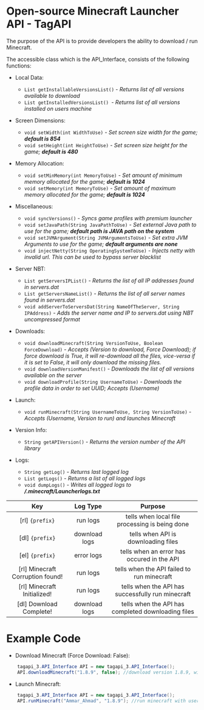 # Open-source Minecraft Launcher API - TagAPI
The purpose of the API is to provide developers the ability to download / run Minecraft.

The accessible class which is the API_Interface, consists of the following functions:

- Local Data:
  - ```List getInstallableVersionsList()``` - *Returns list of all versions available to download*
  - ```List getInstalledVersionsList() ```- *Returns list of all versions installed on users machine*

- Screen Dimensions:
  - ```void setWidth(int WidthToUse)``` - *Set screen size width for the game;* _**default is 854**_
  - ```void setHeight(int HeightToUse)``` - *Set screen size height for the game;* _**default is 480**_

- Memory Allocation:
  - ```void setMinMemory(int MemoryToUse)``` - *Set amount of minimum memory allocated for the game;* _**default is 1024**_
  - ```void setMemory(int MemoryToUse)``` - *Set amount of maximum memory allocated for the game;* _**default is 1024**_

- Miscellaneous:
  - ```void syncVersions()``` - *Syncs game profiles with premium launcher*
  - ```void setJavaPath(String JavaPathToUse)``` - *Set external Java path to use for the game;* _**default path is JAVA path on the system**_
  - ```void setJVMArgument(String JVMArgumentsToUse)``` - *Set extra JVM Arguments to use for the game;* _**default arguments are none**_
  - ```void injectNetty(String OperatingSystemToUse)``` - *Injects netty with invalid url. This can be used to bypass server blacklist*

- Server NBT:
  - ```List getServersIPList()``` - *Returns the list of all IP addresses found in servers.dat*
  - ```List getServersNameList()``` - *Returns the list of all server names found in servers.dat*
  - ```void addServerToServersDat(String NameOfTheServer, String IPAddress)``` - *Adds the server name and IP to servers.dat using NBT uncompressed format*

- Downloads:
  - ```void downloadMinecraft(String VersionToUse, Boolean ForceDownload)``` - *Accepts (Version to download, Force Download); if force download is True, it will re-download all the files, vice-versa if it is set to False, it will only download the missing files.*
  - ```void downloadVersionManifest()``` - *Downloads the list of all versions available on the server*
  - ```void downloadProfile(String UsernameToUse)``` - *Downloads the profile data in order to set UUID; Accepts (Username)*

- Launch:
  - ```void runMinecraft(String UsernameToUse, String VersionToUse)``` - *Accepts (Username, Version to run) and launches Minecraft*

- Version Info:
  -  ```String getAPIVersion()``` - *Returns the version number of the API library*

- Logs:
  - ```String getLog()``` - *Returns last logged log*
  - ```List getLogs()``` - *Returns a list of all logged logs*
  - ```void dumpLogs()``` - *Writes all logged logs to* _**/.minecraft/Launcherlogs.txt**_

| Key                             | Log Type      | Purpose                                           |
| :-----------------------------: |:-------------:| :------------------------------------------------:|
| [rl] ```{prefix}```             | run logs      | tells when local file processing is being done    |
| [dl] ```{prefix}```             | download logs | tells when API is downloading files               |
| [el] ```{prefix}```             | error logs    | tells when an error has occured in the API        |
| [rl] Minecraft Corruption found!| run logs      | tells when the API failed to run minecraft        |
| [rl] Minecraft Initialized!     | run logs      | tells when the API has successfully run minecraft |
| [dl] Download Complete!         | download logs | tells when the API has completed downloading files|

# Example Code
- Download Minecraft (Force Download: False):
```java
    tagapi_3.API_Interface API = new tagapi_3.API_Interface();
    API.downloadMinecraft("1.8.9", false); //download version 1.8.9, without replacing the files
```

- Launch Minecraft:
```java
    tagapi_3.API_Interface API = new tagapi_3.API_Interface();
    API.runMinecraft("Ammar_Ahmad", "1.8.9"); //run minecraft with username: Ammar_Ahmad, and version: 1.8.9
```
